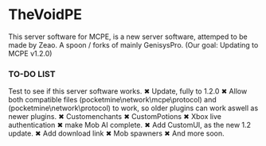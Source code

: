 # TheVoidPE
This server software for MCPE, is a new server software, attemped to be made by Zeao. A spoon / forks of mainly GenisysPro. (Our goal: Updating to MCPE v1.2.0)


### TO-DO LIST

Test to see if this server software works. ✖
Update, fully to 1.2.0 ✖
Allow both compatible files (pocketmine\network\mcpe\protocol) and (pocketmine\network\protocol) to work, so older plugins can work aswell as newer plugins. ✖
Customenchants ✖
CustomPotions ✖
Xbox live authentication ✖
make Mob AI complete. ✖
Add CustomUI, as the new 1.2 update. ✖
Add download link ✖
Mob spawners ✖
And more soon.

